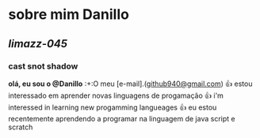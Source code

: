 # sobre mim **Danillo**
## *limazz-045*
### cast snot shadow
**olá, eu sou o @Danillo**
:+:O meu [e-mail].(github940@gmail.com)
:+1: estou interessado em aprender novas linguagens de progamação 
:+1: i'm interessed in learning new progamming langueages
:+1: eu estou recentemente aprendendo a programar na linguagem de java script e scratch
